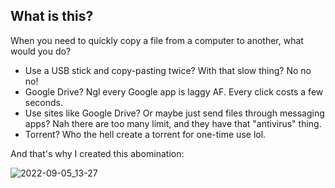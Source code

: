 ## What is this?

When you need to quickly copy a file from a computer to another, what would you do?

- Use a USB stick and copy-pasting twice? With that slow thing? No no no!
- Google Drive? Ngl every Google app is laggy AF. Every click costs a few seconds.
- Use sites like Google Drive? Or maybe just send files through messaging apps? Nah there are too many limit, and they have that "antivirus" thing.
- Torrent? Who the hell create a torrent for one-time use lol.

And that's why I created this abomination:

![2022-09-05_13-27](https://user-images.githubusercontent.com/58514512/188375061-e8b6dd4e-0b1c-4fcd-bab7-1edec150f2a2.png)
